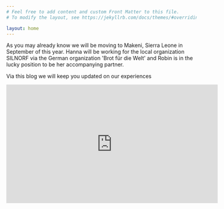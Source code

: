 ```yaml
---
# Feel free to add content and custom Front Matter to this file.
# To modify the layout, see https://jekyllrb.com/docs/themes/#overriding-theme-defaults

layout: home
---
```


As you may already know we will be moving to Makeni, Sierra Leone in September of this year.
Hanna will be working for the local organization SILNORF via the
German organization 'Brot für die Welt'
and Robin is in the lucky position to be her accompanying partner. 

Via this blog we will keep you updated on our experiences

<iframe width="560" height="315" src="https://www.youtube.com/embed/zXSWe0V4VMA" frameborder="0" allow="accelerometer; autoplay; encrypted-media; gyroscope; picture-in-picture" allowfullscreen></iframe>
